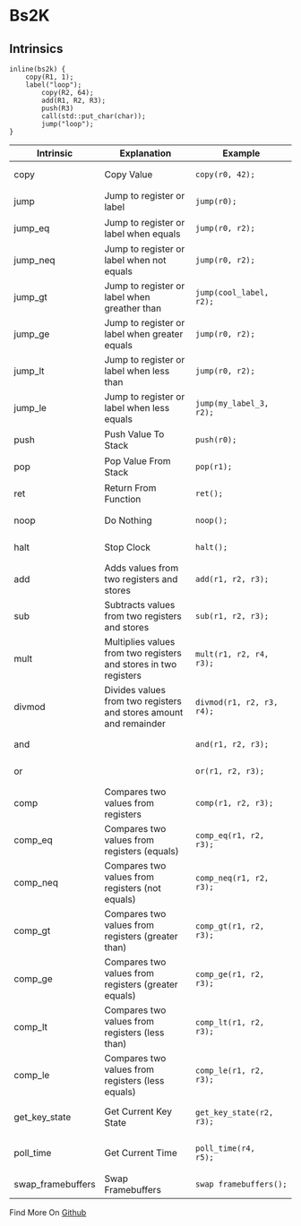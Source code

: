 # Bs2K 

## Intrinsics

```back
inline(bs2k) {
    copy(R1, 1);
    label("loop");
        copy(R2, 64);
        add(R1, R2, R3);
        push(R3)
        call(std::put_char(char));
        jump("loop");
}
```

| Intrinsic         | Explanation                                                       | Example                                                               |
|-------------------|-------------------------------------------------------------------|-----------------------------------------------------------------------|
| copy              | Copy Value                                                        | <pre><code class="language-back">copy(r0, 42);</code></pre>           |
| jump              | Jump to register or label                                         | <pre><code class="language-back">jump(r0);</code></pre>               |
| jump_eq           | Jump to register or label when equals                             | <pre><code class="language-back">jump(r0, r2);</code></pre>           |
| jump_neq          | Jump to register or label when not equals                         | <pre><code class="language-back">jump(r0, r2);</code></pre>           |
| jump_gt           | Jump to register or label when greather than                      | <pre><code class="language-back">jump(cool_label, r2);</code></pre>   |
| jump_ge           | Jump to register or label when greater equals                     | <pre><code class="language-back">jump(r0, r2);</code></pre>           |
| jump_lt           | Jump to register or label when less than                          | <pre><code class="language-back">jump(r0, r2);</code></pre>           |
| jump_le           | Jump to register or label when less equals                        | <pre><code class="language-back">jump(my_label_3, r2);</code></pre>   |
| push              | Push Value To Stack                                               | <pre><code class="language-back">push(r0);</code></pre>               |
| pop               | Pop Value From Stack                                              | <pre><code class="language-back">pop(r1);</code></pre>                |
| ret               | Return From Function                                              | <pre><code class="language-back">ret();</code></pre>                  |
| noop              | Do Nothing                                                        | <pre><code class="language-back">noop();</code></pre>                 |
| halt              | Stop Clock                                                        | <pre><code class="language-back">halt();</code></pre>                 |
| add               | Adds values from two registers and stores                         | <pre><code class="language-back">add(r1, r2, r3);</code></pre>        |
| sub               | Subtracts values from two registers and stores                    | <pre><code class="language-back">sub(r1, r2, r3);</code></pre>        |
| mult              | Multiplies values from two registers and stores in two registers  | <pre><code class="language-back">mult(r1, r2, r4, r3);</code></pre>   |
| divmod            | Divides values from two registers and stores amount and remainder | <pre><code class="language-back">divmod(r1, r2, r3, r4);</code></pre> |
| and               |                                                                   | <pre><code class="language-back">and(r1, r2, r3);</code></pre>        |
| or                |                                                                   | <pre><code class="language-back">or(r1, r2, r3);</code></pre>         |
| comp              | Compares two values from registers                                | <pre><code class="language-back">comp(r1, r2, r3);</code></pre>       |
| comp_eq           | Compares two values from registers (equals)                       | <pre><code class="language-back">comp_eq(r1, r2, r3);</code></pre>    |
| comp_neq          | Compares two values from registers (not equals)                   | <pre><code class="language-back">comp_neq(r1, r2, r3);</code></pre>   |
| comp_gt           | Compares two values from registers (greater than)                 | <pre><code class="language-back">comp_gt(r1, r2, r3);</code></pre>    |
| comp_ge           | Compares two values from registers (greater equals)               | <pre><code class="language-back">comp_ge(r1, r2, r3);</code></pre>    |
| comp_lt           | Compares two values from registers (less than)                    | <pre><code class="language-back">comp_lt(r1, r2, r3);</code></pre>    |
| comp_le           | Compares two values from registers (less equals)                  | <pre><code class="language-back">comp_le(r1, r2, r3);</code></pre>    |
| get_key_state     | Get Current Key State                                             | <pre><code class="language-back">get_key_state(r2, r3);</code></pre>  |
| poll_time         | Get Current Time                                                  | <pre><code class="language-back">poll_time(r4, r5);</code></pre>      |
| swap_framebuffers | Swap Framebuffers                                                 | <pre><code class="language-back">swap_framebuffers();</code></pre>    |

Find More On [Github](https://github.com/Backseating-Committee-2k/BackseatSafeSystem2k/blob/main/src/opcodes.rs#L332)